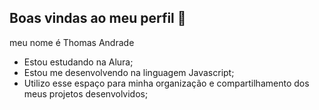 ## Boas vindas ao meu perfil 🖤

  meu nome é Thomas Andrade 

- Estou estudando na Alura;
- Estou me desenvolvendo na linguagem Javascript;
- Utilizo esse espaço para minha organização e compartilhamento dos meus projetos desenvolvidos;
  

